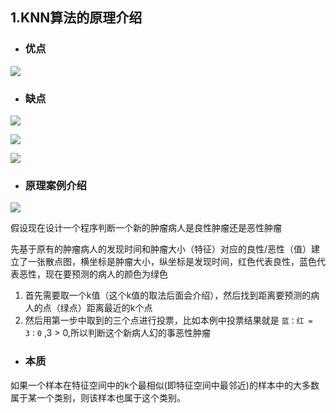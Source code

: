 ## 1.KNN算法的原理介绍

* ### 优点

![](https://upload-images.jianshu.io/upload_images/7220971-ff3dbd9803ec8ebf.png?imageMogr2/auto-orient/strip%7CimageView2/2/w/543)



* ### 缺点

![](https://upload-images.jianshu.io/upload_images/7220971-bcfcb1ee918330cc.png?imageMogr2/auto-orient/strip%7CimageView2/2/w/700)



![](https://upload-images.jianshu.io/upload_images/7220971-1544dda420356d81.png?imageMogr2/auto-orient/strip%7CimageView2/2/w/700)



![](https://upload-images.jianshu.io/upload_images/7220971-8665e9b426057666.png?imageMogr2/auto-orient/strip%7CimageView2/2/w/700)



* ### 原理案例介绍

![](https://upload-images.jianshu.io/upload_images/7220971-5fefef4f338704a7.png?imageMogr2/auto-orient/strip%7CimageView2/2/w/700)



假设现在设计一个程序判断一个新的肿瘤病人是良性肿瘤还是恶性肿瘤

先基于原有的肿瘤病人的发现时间和肿瘤大小（特征）对应的良性/恶性（值）建立了一张散点图，横坐标是肿瘤大小，纵坐标是发现时间，红色代表良性，蓝色代表恶性，现在要预测的病人的颜色为绿色

1. 首先需要取一个k值（这个k值的取法后面会介绍），然后找到距离要预测的病人的点（绿点）距离最近的k个点
2. 然后用第一步中取到的三个点进行投票，比如本例中投票结果就是
   `蓝：红 = 3：0`
   ,3
   &gt;
   0,所以判断这个新病人幻的事恶性肿瘤

* ### 本质

如果一个样本在特征空间中的k个最相似\(即特征空间中最邻近\)的样本中的大多数属于某一个类别，则该样本也属于这个类别。

  


